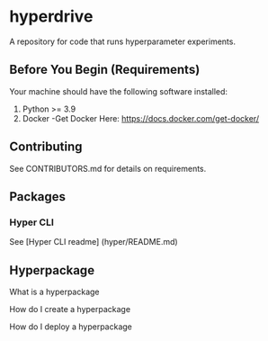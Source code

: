 # hyperdrive

A repository for code that runs hyperparameter experiments.

## Before You Begin (Requirements)

Your machine should have the following software installed:

1. Python >= 3.9
2. Docker
   -Get Docker Here: https://docs.docker.com/get-docker/

## Contributing

See CONTRIBUTORS.md for details on requirements.

## Packages

### Hyper CLI

See [Hyper CLI readme] (hyper/README.md)


## Hyperpackage

What is a hyperpackage

How do I create a hyperpackage

How do I deploy a hyperpackage
